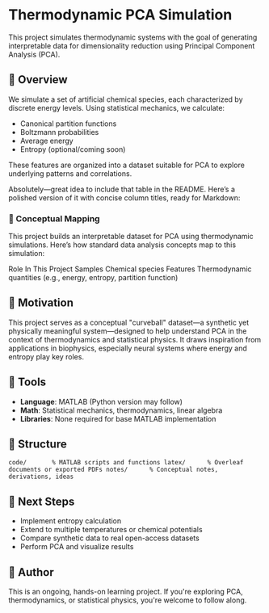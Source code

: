 # Thermodynamic PCA Simulation

This project simulates thermodynamic systems with the goal of generating interpretable data for dimensionality reduction using Principal Component Analysis (PCA).

## 📘 Overview

We simulate a set of artificial chemical species, each characterized by discrete energy levels. Using statistical mechanics, we calculate:

- Canonical partition functions
- Boltzmann probabilities
- Average energy
- Entropy (optional/coming soon)

These features are organized into a dataset suitable for PCA to explore underlying patterns and correlations.

Absolutely—great idea to include that table in the README. Here’s a polished version of it with concise column titles, ready for Markdown:

### 🧠 Conceptual Mapping

This project builds an interpretable dataset for PCA using thermodynamic simulations. Here’s how standard data analysis concepts map to this simulation:

Role	In This Project
Samples	Chemical species
Features	Thermodynamic quantities (e.g., energy, entropy, partition function)

## 🧪 Motivation

This project serves as a conceptual "curveball" dataset—a synthetic yet physically meaningful system—designed to help understand PCA in the context of thermodynamics and statistical physics. It draws inspiration from applications in biophysics, especially neural systems where energy and entropy play key roles.

## 🔧 Tools

- **Language**: MATLAB (Python version may follow)
- **Math**: Statistical mechanics, thermodynamics, linear algebra
- **Libraries**: None required for base MATLAB implementation

## 📁 Structure
`code/       % MATLAB scripts and functions
latex/      % Overleaf documents or exported PDFs
notes/      % Conceptual notes, derivations, ideas`

## 🚀 Next Steps

- Implement entropy calculation
- Extend to multiple temperatures or chemical potentials
- Compare synthetic data to real open-access datasets
- Perform PCA and visualize results

## 👤 Author

This is an ongoing, hands-on learning project. If you're exploring PCA, thermodynamics, or statistical physics, you're welcome to follow along.
